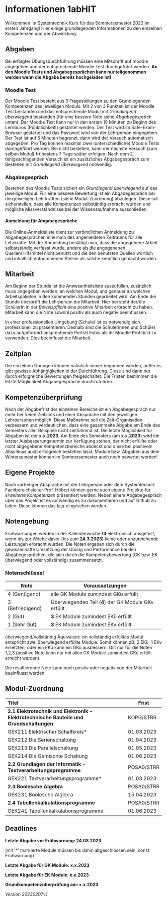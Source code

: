 # Informationen 1abHIT
Willkommen im Systemtechnik Kurs für das Sommersemester 2023 im ersten Jahrgang! Hier einige grundlegenden Informationen zu den einzelnen Kompetenzen und der Abwicklung.


## Abgaben
Bei erfolgter Übungsdurchführung müssen eine Mitschrift auf moodle abgegeben und der entsprechende Moodle Test durchgeführt werden. **An den Moodle Tests und Abgabegesprächen kann nur teilgenommen werden wenn die Abgabe bereits hochgeladen ist!**

### Moodle Test

Der Moodle Test besteht aus 3 Fragestellungen zu den Grundlegenden Kompetenzen des jeweiligen Moduls. Mit 2 von 3 Punkten ist der Moodle Test bestanden und das entsprechende Modul mit *Grundlegend überwiegend* bestanden (für eine bessere Note siehe *Abgabegespräch* unten). Der Moodle Test kann nur in den ersten 10 Minuten zu Beginn des Lernbüros (Pünktlichkeit!) gestartet werden. Der Test wird im Safe-Exam-Browser gestartet und das Passwort wird von der Lehrperson eingegeben. Der Test ist auf 5 Minuten begrenzt, dann wird der Versuch automatisch abgegeben. Pro Tag können maximal zwei (unterschiedliche) Moodle Tests durchgeführt werden. Bei nicht bestehen, kann der nächste Versuch (zum selben Modul) frühestens 7 Tage später erfolgen. Nach dem 2. fehlgeschlagenden Versuch ist ein zusätzliches Abgabegespräch zum Bestehen mit *Grundlegend überwiegend* notwendig.

### Abgabegespräch

Bestehen des Moodle Tests sichert ein *Grundlegend überwiegend* auf das jeweilige Modul. Für eine bessere Bewertung ist ein Abgabegespräch bei den jeweiligen Lehrkräften (siehe Modul-Zuordnung) abzulegen. Diese soll sicherstellen, dass alle Kompetenzen selbständig erbracht wurden und mögliche Missverständnisse bei der Wissensaufnahme ausschließen.

#### Anmeldung für Abgabegespräche
Die Online-Anmeldeliste dient zur verbindlichen Anmeldung zu Abgabegesprächen innerhalb des angemeldeten Zeitraums für alle Lehrkräfte.
Mit der Anmeldung bestätigt man, dass die abgegebene Arbeit selbstständig verfasst wurde, andere als die angegebenen Quellen/Hilfsmittel nicht benutzt und die den benutzten Quellen wörtlich und inhaltlich entnommenen Stellen als solche kenntlich gemacht wurden.

## Mitarbeit

Am Beginn der Stunde ist die Anwesenheitsliste auszufüllen, zusätzlich muss angegeben werden, an welchen Modul, und genauer an welchen Arbeitspaketen in den kommenden Stunden gearbeitet wird. Am Ende der Stunde überprüft die Lehrperson die Mitarbeit. Hier bei steht der/die SchülerIn in der *Beweispflicht* eine positive Mitarbeit erbracht zu haben. Mitarbeit kann die Note sowohl positiv als auch negativ beeinflussen.

In einer professionellen Umgebung (Schule) ist es notwendig sich professionell zu präsentieren. Deshalb sind die Schülerinnen und Schüler dazu aufgefordert ansprechende Porträt Fotos als ihr Moodle Profilbild zu verwenden. Dies beeinflusst die Mitarbeit.


## Zeitplan
Die einzelnen Übungen können natürlich immer begonnen werden, außer es gibt gewisse Abhängigkeiten in der Durchführung. Diese sind dann nur durch erfolgreiche Bewertungen freigeschaltet. Die Fristen bestimmen die letzte Möglichkeit Abgabegespräche durchzuführen.


## Kompetenzüberprüfung
Nach der Abgabefrist der einzelnen Bereiche ist ein Abgabegespräch nur mehr bei freien Zeitslots und einer Absprache mit den jeweiligen Lehrpersonen möglich.
Diese Maßnahme soll die Zeit-Organisation verbessern und verdeutlichen, dass eine gesammelte Abgabe am Ende des Semesters aller Beispiele nicht zielführend ist. Die letzte Möglichkeit für Abgaben ist der **x.x.2023**. Am Ende des Semesters (am **x.x.2023**) wird ein letzter Ausbesserungstermin zur Verfügung stehen, der nicht erfüllte oder nicht abgegebene Kompetenzbereiche abdeckt und diese bei positivem Abschluss auch erfolgreich bestehen lässt.
Module bzw. Abgaben aus dem Wintersemester können im Sommersemester auch noch bewertet werden!

## Eigene Projekte

Nach vorheriger Absprache mit der Lehrperson oder dem Systemtechnik Fachbereichsleiter Prof. Höbert können gerne auch eigene Projekte für *erweiterte Kompetenzen* präsentiert werden. Neben einem Abgabegespräch über das Projekt ist es notwendig es zu dokumentieren und auf Github zu laden. Diese können das [hier](https://github.com/TGM-HIT/syt-exercises/tree/master/student_projects) eingesehen werden.

## Notengebung

Frühwarnungen werden in der Kalenderwoche **13** elektronisch ausgeteilt, wenn bis zur Woche davor (bis zum **24.3.2023**) keine oder unzureichende Leistungen erbracht wurden.
Die Noten ergeben sich durch die gewissenhafte Umsetzung der Übung und Performance bei den Abgabegesprächen, die sich durch die Kompetenzbewertung (GK bzw. EK überwiegend oder vollständig) zusammensetzt.

### Notenschlüssel

| Note             | Voraussetzungen                                      |
| ---------------- | ---------------------------------------------------- |
| 4 (Genügend)     | alle GK Module zumindest GKü erfüllt                 |
| 3 (Befriedigend) | Überwiegenden Teil (**4**) der GK Module GKv erfüllt |
| 2 (Gut)          | **3** EK Module zumindest EKü erfüllt                |
| 1 (Sehr Gut)     | **3** EK Module zumindest EKv erfüllt                |

überwiegend/vollständig Äquivalent: ein vollständig erfülltes Modul entspricht zwei überwiegend erfüllte Module. Somit können zB. 2 EKü, 1 EKv ersetzten; oder ein EKü kann ein GKü ausbessern. Gilt nur für die Noten 1,2,3 (positive Note kann nur mit allen GK Module zumindest GKü erfüllt erreicht werden). 

Die resultierende Note kann noch positiv oder negativ von der Mitarbeit beeinflusst werden.


## Modul-Zuordnung
|Titel|Frist|
|:-|--|
|**2.1 Elektrotechnik und Elektronik - Elektrotechnische Bauteile und Grundschaltungen**| KOPG/STRR |
|GEK211 Elektrischer Schaltkreis*	|01.03.2023|
|GEK212 Die Serienschaltung			|01.04.2023|
|GEK213 Die Parallelschaltung		|01.05.2023|
|GEK214 Die Gemischte Schaltung		|01.06.2023|
|**2.2 Grundlagen der Informatik - Textverarbeitungsprogramme**|POSA0/STRR|
| GEK221 Textverarbeitungsprogramme*                           |01.03.2023|
| **2.3 Boolesche Algebra**                                     |POSA0/STRR|
| GEK231 Boolesche Algebra                       |15.04.2023|
| **2.4 Tabellenkalkulationsprogramme**                        |POSA0/STRR|
| GEK241 Tabellenkalkulationsprogramme                                  |01.06.2023|

## Deadlines

**Letzte Abgabe vor Frühwarnung: 24.03.2023**

(mit '*' markierte Module müssen bis dahin abgeschlossen sein, sonst Frühwarnung)

**Letzte Abgabe für GK Module: x.x.2023**

**Letzte Abgabe für EK Module: x.x.2023**

**Grundkompetenzüberprüfung am: x.x.2023**

*Version 20230207v1*
